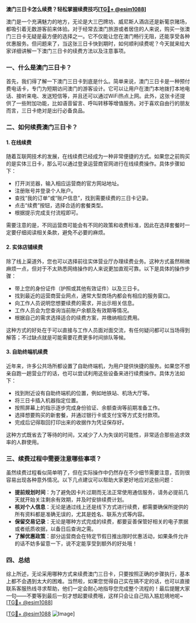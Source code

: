 **澳门三日卡怎么续费？轻松掌握续费技巧[[TG💪+ @esim1088](https://t.me/s/esim1088)]**

澳门是一个充满魅力的地方，无论是大三巴牌坊、威尼斯人酒店还是新葡京赌场，都吸引着无数游客前来体验。对于经常去澳门旅游或者居住的人来说，购买一张澳门三日卡无疑是最方便的选择之一。它不仅能让您在澳门畅行无阻，还能享受各种优惠服务。但问题来了，当这张三日卡快到期时，如何顺利续费呢？今天就来给大家详细讲解一下澳门三日卡的续费方法以及注意事项。

### 一、什么是澳门三日卡？

首先，我们得了解一下澳门三日卡到底是什么。简单来说，澳门三日卡是一种预付费电话卡，专门为短期访问澳门的游客设计。它可以让用户在澳门本地拨打本地电话、接听来电、发送短信等，并且还可以通过WiFi热点上网。此外，这张卡还提供了一些附加功能，比如语音留言、呼叫转移等增值服务。对于喜欢自由行的朋友而言，三日卡绝对是出行必备良品。

### 二、如何续费澳门三日卡？

#### 1. 在线续费

随着互联网技术的发展，在线续费已经成为一种非常便捷的方式。如果您之前购买的是实体三日卡，那么可以通过登录运营商官网进行在线续费操作。具体步骤如下：

- 打开浏览器，输入相应运营商的官方网站地址。
- 注册账号并登录个人账户。
- 查找“我的订单”或“账户信息”，找到需要续费的三日卡记录。
- 点击“续费”按钮，选择合适的套餐类型。
- 根据提示完成支付流程即可。

需要注意的是，不同运营商可能会有不同的政策和收费标准，因此在选择套餐时一定要仔细阅读相关条款，避免不必要的麻烦。

#### 2. 实体店铺续费

除了线上渠道外，您也可以选择前往实体营业厅办理续费业务。这种方式虽然稍微麻烦一点，但对于不太熟悉网络操作的人来说更加直观可靠。以下是具体的操作步骤：

- 带上您的身份证件（护照或其他有效证件）以及三日卡。
- 找到最近的运营商营业网点，通常大型商场内都会有相应的服务窗口。
- 向工作人员说明您想要续费的需求，并出示相关信息。
- 工作人员会为您查询当前账户余额及有效期等情况。
- 根据自己的需求选择适合的续费方案，并缴纳相应费用。

这种方式的好处在于可以直接与工作人员面对面交流，有任何疑问都可以当场得到解答；不过缺点就是可能需要花费更多时间排队等候。

#### 3. 自助终端机续费

近年来，许多公共场所都设置了自助终端机，为用户提供快捷的服务。如果您不想亲自跑一趟营业厅的话，也可以尝试利用这些设备来进行续费操作。具体方法如下：

- 找到附近设有自助终端机的位置，例如地铁站、机场大厅等。
- 将三日卡插入机器指定位置。
- 按照屏幕上的指示逐步完成身份验证、余额查询等前期准备工作。
- 选择想要购买的新套餐，并通过银行卡或支付宝等方式支付款项。
- 完成后记得取回打印出来的收据作为凭证保存好。

这种方式既省去了等待的时间，又减少了人为失误的可能性，非常适合那些追求效率的人群使用。

### 三、续费过程中需要注意哪些事项？

虽然续费过程看似简单明了，但在实际操作中仍然存在不少细节需要注意，否则很容易出现各种意外情况。以下几点建议可以帮助大家更好地应对这些问题：

- **提前规划时间**：为了避免因卡片过期而无法正常使用通信服务，请务必提前几天就开始关注剩余有效期，并及时安排续费计划。
- **核对个人信息**：无论是通过线上还是线下方式进行续费，都需要确保所提供的所有资料都是准确无误的，尤其是姓名、联系方式等内容。
- **保留交易记录**：无论是哪种方式完成的续费，都要妥善保管好相关的电子票据或者纸质收据，以备日后查询之需。
- **了解优惠政策**：部分运营商会在特定节假日推出限时优惠活动，如果条件允许的话不妨多留意一下，说不定能享受到额外的好处哦！

### 四、总结

综上所述，无论采用哪种方式来续费澳门三日卡，只要按照正确的步骤执行，基本上都不会遇到太大的困难。当然啦，如果您觉得自己实在搞不定的话，也可以直接联系客服热线寻求帮助，他们一定会耐心地指导您完成整个流程的！最后提醒大家一句——不要等到最后一刻才想起要续费哦，这样只会让自己陷入尴尬境地呢~[[TG💪+ @esim1088](https://t.me/s/esim1088)]

[[TG💪+ @esim1088](https://t.me/s/esim1088) ![Image](https://i.postimg.cc/4NQfJmqS/Snipaste-2025-05-13-00-14-12.png)]